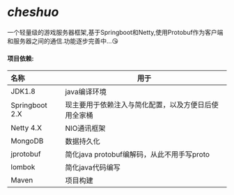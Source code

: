 # *cheshuo*
一个轻量级的游戏服务器框架,基于Springboot和Netty,使用Protobuf作为客户端和服务器之间的通信.功能逐步完善中...😘



#### 项目依赖:

| 名称           | 用于                                                 |
| :------------- | ---------------------------------------------------- |
| JDK1.8         | java编译环境                                         |
| Springboot 2.X | 现主要用于依赖注入与简化配置，以及方便日后使用全家桶 |
| Netty 4.X      | NIO通讯框架                                          |
| MongoDB        | 数据持久化                                           |
| jprotobuf      | 简化java protobuf编解码，从此不用手写proto           |
| lombok         | 简化java代码编写                                     |
| Maven          | 项目构建                                             |

